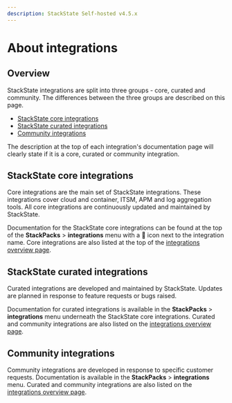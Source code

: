```yaml
---
description: StackState Self-hosted v4.5.x
---
```






# About integrations

## Overview

StackState integrations are split into three groups - core, curated and community. The differences between the three groups are described on this page.

* [StackState core integrations](about_integrations.md#stackstate-core-integrations)
* [StackState curated integrations](about_integrations.md#stackstate-curated-integrations)
* [Community integrations](about_integrations.md#community-integrations)

The description at the top of each integration's documentation page will clearly state if it is a core, curated or community integration.

## StackState core integrations

Core integrations are the main set of StackState integrations. These integrations cover cloud and container, ITSM, APM and log aggregation tools. All core integrations are continuously updated and maintained by StackState.

Documentation for the StackState core integrations can be found at the top of the **StackPacks** &gt; **integrations** menu with a 💠 icon next to the integration name. Core integrations are also listed at the top of the [integrations overview page](./).

## StackState curated integrations

Curated integrations are developed and maintained by StackState. Updates are planned in response to feature requests or bugs raised.

Documentation for curated integrations is available in the **StackPacks** &gt; **integrations** menu underneath the StackState core integrations. Curated and community integrations are also listed on the [integrations overview page](./).

## Community integrations

Community integrations are developed in response to specific customer requests. Documentation is available in the **StackPacks** &gt; **integrations** menu. Curated and community integrations are also listed on the [integrations overview page](./).

